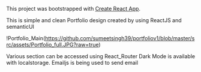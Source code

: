 This project was bootstrapped with [Create React App](https://github.com/facebook/create-react-app).

This is simple and clean Portfolio design created by using ReactJS and semanticUI

!Portfolio_Main(https://github.com/sumeetsingh39/portfoliov1/blob/master/src/assets/Portfolio_full.JPG?raw=true)

Various section can be accessed using React_Router 
Dark Mode is available with localstorage. 
Emailjs is being used to send email
